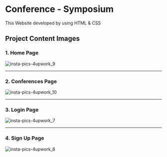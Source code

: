 # Conference - Symposium

This Website developed by using HTML & CSS

## Project Content Images

### 1. Home Page

![insta-pics-4upwork_9](https://github.com/Charyyev17/conference-symposium/assets/66562485/f2a2284d-1b47-4ddf-9486-6bdbe0ee5dac)

-----------------------------------------------------------------------------------------------------------------------------

### 2. Conferences Page

![insta-pics-4upwork_10](https://github.com/Charyyev17/conference-symposium/assets/66562485/f9569bed-75a2-4319-9367-0d8173979411)

-----------------------------------------------------------------------------------------------------------------------------

### 3. Login Page

![insta-pics-4upwork_7](https://github.com/Charyyev17/conference-symposium/assets/66562485/41080105-c2f4-4efd-8a0a-9ebe1cdf36ef)

-----------------------------------------------------------------------------------------------------------------------------

### 4. Sign Up Page

![insta-pics-4upwork_8](https://github.com/Charyyev17/conference-symposium/assets/66562485/44d67655-d790-4961-b6e5-31ff7959bb40)
